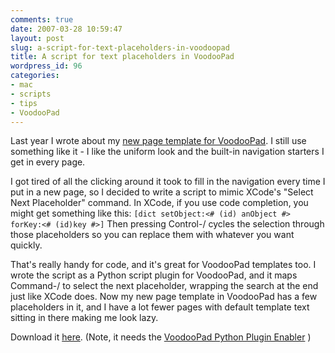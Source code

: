 ```yaml
---
comments: true
date: 2007-03-28 10:59:47
layout: post
slug: a-script-for-text-placeholders-in-voodoopad
title: A script for text placeholders in VoodooPad
wordpress_id: 96
categories:
- mac
- scripts
- tips
- VoodooPad
---
```


Last year I wrote about my [new page template for VoodooPad](http://michael-mccracken.net/wp/?p=39). I still use something like it - I like the uniform look and the built-in navigation starters I get in every page.

I got tired of all the clicking around it took to fill in the navigation every time I put in a new page, so I decided to write a script to mimic XCode's "Select Next Placeholder" command. In XCode, if you use code completion, you might get something like this:
`[dict setObject:<# (id) anObject #> forKey:<# (id)key #>]` Then pressing Control-/ cycles the selection through those placeholders so you can replace them with whatever you want quickly.

That's really handy for code, and it's great for VoodooPad templates too. I wrote the script as a Python script plugin for VoodooPad, and it maps Command-/ to select the next placeholder, wrapping the search at the end just like XCode does. Now my new page template in VoodooPad has a few placeholders in it, and I have a lot fewer pages with default template text sitting in there making me look lazy.

Download it [here](http://michael-mccracken.net/2007/Select-Next-Placeholder.py). (Note, it needs the [VoodooPad Python Plugin Enabler](http://flyingmeat.com/fs/flystashweb.cgi/40de692c-e33c-01d9-12a1-c0cbe4c4d9e7) )
